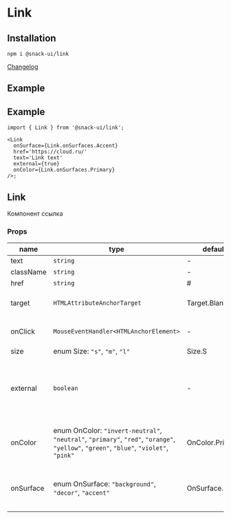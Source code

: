 # Link

## Installation

`npm i @snack-ui/link`

[Changelog](./CHANGELOG.md)

## Example

## Example

```tsx
import { Link } from '@snack-ui/link';

<Link
  onSurface={Link.onSurfaces.Accent}
  href='https://cloud.ru/'
  text='Link text'
  external={true}
  onColor={Link.onSurfaces.Primary}
/>;
```

[//]: DOCUMENTATION_SECTION_START
[//]: THIS_SECTION_IS_AUTOGENERATED_PLEASE_DONT_EDIT_IT
## Link
Компонент ссылка
### Props
| name | type | default value | description |
|------|------|---------------|-------------|
| text | `string` | - | Текст ссылки |
| className | `string` | - | CSS-класс |
| href | `string` | # | Ссылка |
| target | `HTMLAttributeAnchorTarget` | Target.Blank | HTML-атрибут target |
| onClick | `MouseEventHandler<HTMLAnchorElement>` | - | Колбек обработки клика |
| size | enum Size: `"s"`, `"m"`, `"l"` | Size.S | Размер |
| external | `boolean` | - | Ведет ли ссылка на внешний ресурс (добавляет иконку если true) |
| onColor | enum OnColor: `"invert-neutral"`, `"neutral"`, `"primary"`, `"red"`, `"orange"`, `"yellow"`, `"green"`, `"blue"`, `"violet"`, `"pink"` | OnColor.Primary | Стилизует ссылку для размещения на цветном фоне |
| onSurface | enum OnSurface: `"background"`, `"decor"`, `"accent"` | OnSurface.Background | Тип поверхности, на которой размещена ссылка |


[//]: DOCUMENTATION_SECTION_END
